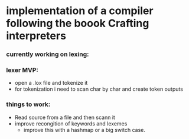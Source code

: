 # implementation of a compiler following the boook Crafting interpreters

### currently working on lexing:
### lexer MVP:
* open a .lox file and tokenize it
* for tokenization i need to scan char by char and create token outputs

### things to work:
* Read source from a file and then scann it
* improve recongition of keywords and lexemes
  * improve this with a hashmap or a big switch case.


